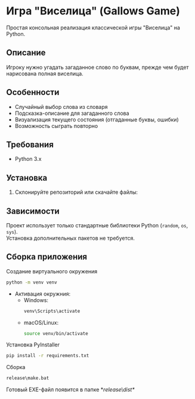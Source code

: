 # Игра "Виселица" (Gallows Game)

Простая консольная реализация классической игры "Виселица" на Python.

## Описание

Игроку нужно угадать загаданное слово по буквам, прежде чем будет нарисована полная виселица.

## Особенности

- Случайный выбор слова из словаря
- Подсказка-описание для загаданного слова
- Визуализация текущего состояния (отгаданные буквы, ошибки)
- Возможность сыграть повторно

## Требования

- Python 3.x

## Установка

1. Склонируйте репозиторий или скачайте файлы:

## Зависимости

Проект использует только стандартные библиотеки Python (`random`, `os`, `sys`).  
Установка дополнительных пакетов не требуется.

## Сборка приложения

Создание виртуального окружения

```bash
python -m venv venv
```
- Активация окружния:  
  - Windows:  
    ```bash
    venv\Scripts\activate
    ```  
  - macOS/Linux:  
    ```bash
    source venv/bin/activate
    ``` 
Установка PyInstaller

```bash
pip install -r requirements.txt
```

Сборка

```bash
release\make.bat
```

Готовый EXE-файл появится в папке **release\dist\**